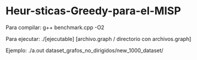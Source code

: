 # Heur-sticas-Greedy-para-el-MISP

Para compilar:
g++ benchmark.cpp -O2

Para ejecutar:
./[ejecutable] [archivo.graph / directorio con archivos.graph]

Ejemplo:
./a.out dataset_grafos_no_dirigidos/new_1000_dataset/
